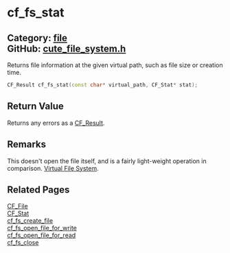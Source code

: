 [](../header.md ':include')

# cf_fs_stat

Category: [file](/api_reference?id=file)  
GitHub: [cute_file_system.h](https://github.com/RandyGaul/cute_framework/blob/master/include/cute_file_system.h)  
---

Returns file information at the given virtual path, such as file size or creation time.

```cpp
CF_Result cf_fs_stat(const char* virtual_path, CF_Stat* stat);
```

## Return Value

Returns any errors as a [CF_Result](/utility/cf_result.md).

## Remarks

This doesn't open the file itself, and is a fairly light-weight operation in comparison. [Virtual File System](https://randygaul.github.io/cute_framework/#/topics/virtual_file_system).

## Related Pages

[CF_File](/file/cf_file.md)  
[CF_Stat](/file/cf_stat.md)  
[cf_fs_create_file](/file/cf_fs_create_file.md)  
[cf_fs_open_file_for_write](/file/cf_fs_open_file_for_write.md)  
[cf_fs_open_file_for_read](/file/cf_fs_open_file_for_read.md)  
[cf_fs_close](/file/cf_fs_close.md)  
